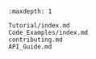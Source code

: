 ```{include} ../../README.md

```

```{toctree}
:maxdepth: 1

Tutorial/index.md
Code_Examples/index.md
contributing.md
API_Guide.md

```
